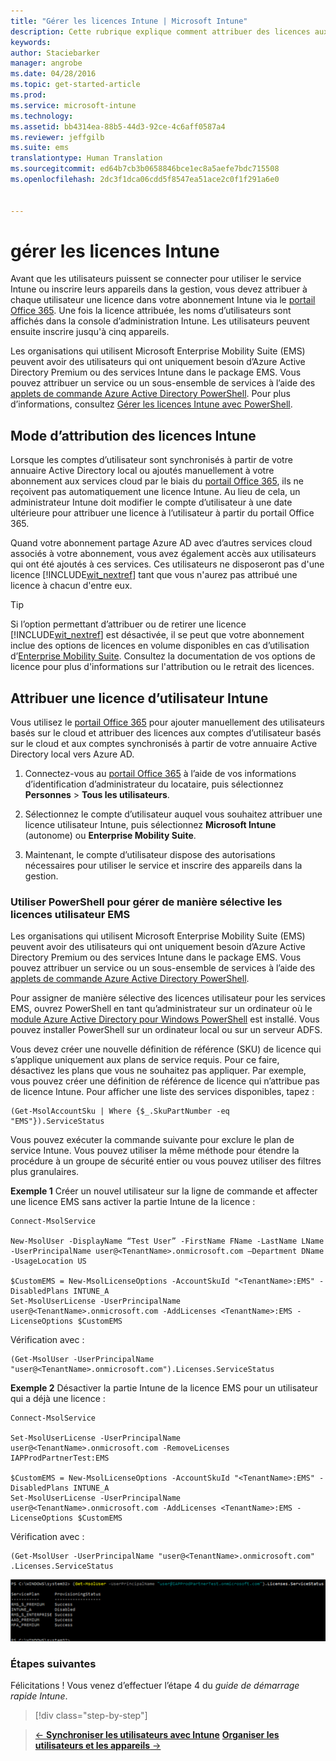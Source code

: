 ```yaml
---
title: "Gérer les licences Intune | Microsoft Intune"
description: Cette rubrique explique comment attribuer des licences aux utilisateurs de votre abonnement Intune
keywords: 
author: Staciebarker
manager: angrobe
ms.date: 04/28/2016
ms.topic: get-started-article
ms.prod: 
ms.service: microsoft-intune
ms.technology: 
ms.assetid: bb4314ea-88b5-44d3-92ce-4c6aff0587a4
ms.reviewer: jeffgilb
ms.suite: ems
translationtype: Human Translation
ms.sourcegitcommit: ed64b7cb3b0658846bce1ec8a5aefe7bdc715508
ms.openlocfilehash: 2dc3f1dca06cdd5f8547ea51ace2c0f1f291a6e0


---
```


# gérer les licences Intune
Avant que les utilisateurs puissent se connecter pour utiliser le service Intune ou inscrire leurs appareils dans la gestion, vous devez attribuer à chaque utilisateur une licence dans votre abonnement Intune via le [portail Office 365](http://go.microsoft.com/fwlink/p/?LinkId=698854). Une fois la licence attribuée, les noms d’utilisateurs sont affichés dans la console d’administration Intune. Les utilisateurs peuvent ensuite inscrire jusqu'à cinq appareils.

Les organisations qui utilisent Microsoft Enterprise Mobility Suite (EMS) peuvent avoir des utilisateurs qui ont uniquement besoin d’Azure Active Directory Premium ou des services Intune dans le package EMS. Vous pouvez attribuer un service ou un sous-ensemble de services à l’aide des [applets de commande Azure Active Directory PowerShell](https://msdn.microsoft.com/library/jj151815.aspx). Pour plus d’informations, consultez [Gérer les licences Intune avec PowerShell](start-with-a-paid-subscription-to-microsoft-intune-step-4-posh.md).

## Mode d’attribution des licences Intune
Lorsque les comptes d’utilisateur sont synchronisés à partir de votre annuaire Active Directory local ou ajoutés manuellement à votre abonnement aux services cloud par le biais du [portail Office 365](http://go.microsoft.com/fwlink/p/?LinkId=698854), ils ne reçoivent pas automatiquement une licence Intune. Au lieu de cela, un administrateur Intune doit modifier le compte d’utilisateur à une date ultérieure pour attribuer une licence à l’utilisateur à partir du portail Office 365.

Quand votre abonnement partage Azure AD avec d’autres services cloud associés à votre abonnement, vous avez également accès aux utilisateurs qui ont été ajoutés à ces services. Ces utilisateurs ne disposeront pas d'une licence [!INCLUDE[wit_nextref](../includes/wit_nextref_md.md)] tant que vous n'aurez pas attribué une licence à chacun d'entre eux.

> [!TIP]
> Si l’option permettant d’attribuer ou de retirer une licence [!INCLUDE[wit_nextref](../includes/wit_nextref_md.md)] est désactivée, il se peut que votre abonnement inclue des options de licences en volume disponibles en cas d’utilisation d’[Enterprise Mobility Suite](https://www.microsoft.com/en-us/server-cloud/enterprise-mobility/overview.aspx). Consultez la documentation de vos options de licence pour plus d'informations sur l'attribution ou le retrait des licences.

## Attribuer une licence d’utilisateur Intune

Vous utilisez le [portail Office 365](http://go.microsoft.com/fwlink/p/?LinkId=698854) pour ajouter manuellement des utilisateurs basés sur le cloud et attribuer des licences aux comptes d’utilisateur basés sur le cloud et aux comptes synchronisés à partir de votre annuaire Active Directory local vers Azure AD.

1.  Connectez-vous au [portail Office 365](http://go.microsoft.com/fwlink/p/?LinkId=698854) à l’aide de vos informations d’identification d’administrateur du locataire, puis sélectionnez **Personnes** > **Tous les utilisateurs**.

2.  Sélectionnez le compte d’utilisateur auquel vous souhaitez attribuer une licence utilisateur Intune, puis sélectionnez **Microsoft Intune** (autonome) ou **Enterprise Mobility Suite**.

3.  Maintenant, le compte d’utilisateur dispose des autorisations nécessaires pour utiliser le service et inscrire des appareils dans la gestion.

### Utiliser PowerShell pour gérer de manière sélective les licences utilisateur EMS
Les organisations qui utilisent Microsoft Enterprise Mobility Suite (EMS) peuvent avoir des utilisateurs qui ont uniquement besoin d’Azure Active Directory Premium ou des services Intune dans le package EMS. Vous pouvez attribuer un service ou un sous-ensemble de services à l’aide des [applets de commande Azure Active Directory PowerShell](https://msdn.microsoft.com/library/jj151815.aspx).

Pour assigner de manière sélective des licences utilisateur pour les services EMS, ouvrez PowerShell en tant qu’administrateur sur un ordinateur où le [module Azure Active Directory pour Windows PowerShell](https://msdn.microsoft.com/library/jj151815.aspx#bkmk_installmodule) est installé. Vous pouvez installer PowerShell sur un ordinateur local ou sur un serveur ADFS.

Vous devez créer une nouvelle définition de référence (SKU) de licence qui s’applique uniquement aux plans de service requis. Pour ce faire, désactivez les plans que vous ne souhaitez pas appliquer. Par exemple, vous pouvez créer une définition de référence de licence qui n’attribue pas de licence Intune. Pour afficher une liste des services disponibles, tapez :

    (Get-MsolAccountSku | Where {$_.SkuPartNumber -eq "EMS"}).ServiceStatus

Vous pouvez exécuter la commande suivante pour exclure le plan de service Intune. Vous pouvez utiliser la même méthode pour étendre la procédure à un groupe de sécurité entier ou vous pouvez utiliser des filtres plus granulaires.

**Exemple 1** Créer un nouvel utilisateur sur la ligne de commande et affecter une licence EMS sans activer la partie Intune de la licence :

    Connect-MsolService

    New-MsolUser -DisplayName “Test User” -FirstName FName -LastName LName -UserPrincipalName user@<TenantName>.onmicrosoft.com –Department DName -UsageLocation US

    $CustomEMS = New-MsolLicenseOptions -AccountSkuId "<TenantName>:EMS" -DisabledPlans INTUNE_A
    Set-MsolUserLicense -UserPrincipalName user@<TenantName>.onmicrosoft.com -AddLicenses <TenantName>:EMS -LicenseOptions $CustomEMS


Vérification avec :

    (Get-MsolUser -UserPrincipalName "user@<TenantName>.onmicrosoft.com").Licenses.ServiceStatus

**Exemple 2** Désactiver la partie Intune de la licence EMS pour un utilisateur qui a déjà une licence :

    Connect-MsolService

    Set-MsolUserLicense -UserPrincipalName user@<TenantName>.onmicrosoft.com -RemoveLicenses IAPProdPartnerTest:EMS

    $CustomEMS = New-MsolLicenseOptions -AccountSkuId "<TenantName>:EMS" -DisabledPlans INTUNE_A
    Set-MsolUserLicense -UserPrincipalName user@<TenantName>.onmicrosoft.com -AddLicenses <TenantName>:EMS -LicenseOptions $CustomEMS

Vérification avec :

    (Get-MsolUser -UserPrincipalName "user@<TenantName>.onmicrosoft.com" .Licenses.ServiceStatus

![PoSH-AddLic-Verify](./media/posh-addlic-verify.png)

### Étapes suivantes
Félicitations ! Vous venez d’effectuer l’étape 4 du *guide de démarrage rapide Intune*.
>[!div class="step-by-step"]

>[&larr; **Synchroniser les utilisateurs avec Intune**](.\start-with-a-paid-subscription-to-microsoft-intune-step-2.md)     [**Organiser les utilisateurs et les appareils** &rarr;](.\start-with-a-paid-subscription-to-microsoft-intune-step-5.md)  



<!--HONumber=Aug16_HO2-->


